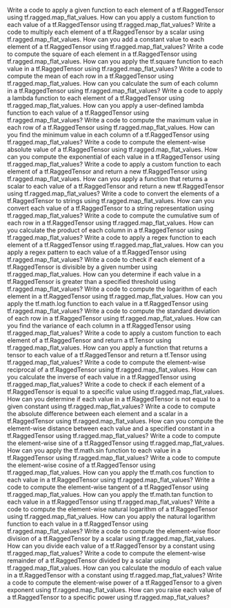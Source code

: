 Write a code to apply a given function to each element of a tf.RaggedTensor using tf.ragged.map_flat_values.
How can you apply a custom function to each value of a tf.RaggedTensor using tf.ragged.map_flat_values?
Write a code to multiply each element of a tf.RaggedTensor by a scalar using tf.ragged.map_flat_values.
How can you add a constant value to each element of a tf.RaggedTensor using tf.ragged.map_flat_values?
Write a code to compute the square of each element in a tf.RaggedTensor using tf.ragged.map_flat_values.
How can you apply the tf.square function to each value in a tf.RaggedTensor using tf.ragged.map_flat_values?
Write a code to compute the mean of each row in a tf.RaggedTensor using tf.ragged.map_flat_values.
How can you calculate the sum of each column in a tf.RaggedTensor using tf.ragged.map_flat_values?
Write a code to apply a lambda function to each element of a tf.RaggedTensor using tf.ragged.map_flat_values.
How can you apply a user-defined lambda function to each value of a tf.RaggedTensor using tf.ragged.map_flat_values?
Write a code to compute the maximum value in each row of a tf.RaggedTensor using tf.ragged.map_flat_values.
How can you find the minimum value in each column of a tf.RaggedTensor using tf.ragged.map_flat_values?
Write a code to compute the element-wise absolute value of a tf.RaggedTensor using tf.ragged.map_flat_values.
How can you compute the exponential of each value in a tf.RaggedTensor using tf.ragged.map_flat_values?
Write a code to apply a custom function to each element of a tf.RaggedTensor and return a new tf.RaggedTensor using tf.ragged.map_flat_values.
How can you apply a function that returns a scalar to each value of a tf.RaggedTensor and return a new tf.RaggedTensor using tf.ragged.map_flat_values?
Write a code to convert the elements of a tf.RaggedTensor to strings using tf.ragged.map_flat_values.
How can you convert each value of a tf.RaggedTensor to a string representation using tf.ragged.map_flat_values?
Write a code to compute the cumulative sum of each row in a tf.RaggedTensor using tf.ragged.map_flat_values.
How can you calculate the product of each column in a tf.RaggedTensor using tf.ragged.map_flat_values?
Write a code to apply a regex function to each element of a tf.RaggedTensor using tf.ragged.map_flat_values.
How can you apply a regex pattern to each value of a tf.RaggedTensor using tf.ragged.map_flat_values?
Write a code to check if each element of a tf.RaggedTensor is divisible by a given number using tf.ragged.map_flat_values.
How can you determine if each value in a tf.RaggedTensor is greater than a specified threshold using tf.ragged.map_flat_values?
Write a code to compute the logarithm of each element in a tf.RaggedTensor using tf.ragged.map_flat_values.
How can you apply the tf.math.log function to each value in a tf.RaggedTensor using tf.ragged.map_flat_values?
Write a code to compute the standard deviation of each row in a tf.RaggedTensor using tf.ragged.map_flat_values.
How can you find the variance of each column in a tf.RaggedTensor using tf.ragged.map_flat_values?
Write a code to apply a custom function to each element of a tf.RaggedTensor and return a tf.Tensor using tf.ragged.map_flat_values.
How can you apply a function that returns a tensor to each value of a tf.RaggedTensor and return a tf.Tensor using tf.ragged.map_flat_values?
Write a code to compute the element-wise reciprocal of a tf.RaggedTensor using tf.ragged.map_flat_values.
How can you calculate the inverse of each value in a tf.RaggedTensor using tf.ragged.map_flat_values?
Write a code to check if each element of a tf.RaggedTensor is equal to a specific value using tf.ragged.map_flat_values.
How can you determine if each value in a tf.RaggedTensor is not equal to a given constant using tf.ragged.map_flat_values?
Write a code to compute the absolute difference between each element and a scalar in a tf.RaggedTensor using tf.ragged.map_flat_values.
How can you compute the element-wise distance between each value and a specified constant in a tf.RaggedTensor using tf.ragged.map_flat_values?
Write a code to compute the element-wise sine of a tf.RaggedTensor using tf.ragged.map_flat_values.
How can you apply the tf.math.sin function to each value in a tf.RaggedTensor using tf.ragged.map_flat_values?
Write a code to compute the element-wise cosine of a tf.RaggedTensor using tf.ragged.map_flat_values.
How can you apply the tf.math.cos function to each value in a tf.RaggedTensor using tf.ragged.map_flat_values?
Write a code to compute the element-wise tangent of a tf.RaggedTensor using tf.ragged.map_flat_values.
How can you apply the tf.math.tan function to each value in a tf.RaggedTensor using tf.ragged.map_flat_values?
Write a code to compute the element-wise natural logarithm of a tf.RaggedTensor using tf.ragged.map_flat_values.
How can you apply the natural logarithm function to each value in a tf.RaggedTensor using tf.ragged.map_flat_values?
Write a code to compute the element-wise floor division of a tf.RaggedTensor by a scalar using tf.ragged.map_flat_values.
How can you divide each value of a tf.RaggedTensor by a constant using tf.ragged.map_flat_values?
Write a code to compute the element-wise remainder of a tf.RaggedTensor divided by a scalar using tf.ragged.map_flat_values.
How can you calculate the modulo of each value in a tf.RaggedTensor with a constant using tf.ragged.map_flat_values?
Write a code to compute the element-wise power of a tf.RaggedTensor to a given exponent using tf.ragged.map_flat_values.
How can you raise each value of a tf.RaggedTensor to a specific power using tf.ragged.map_flat_values?